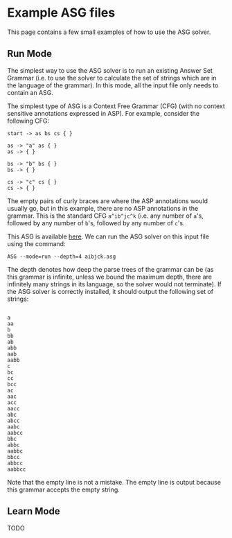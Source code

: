 # Example ASG files

This page contains a few small examples of how to use the ASG solver.

## Run Mode

The simplest way to use the ASG solver is to run an existing Answer Set
Grammar (i.e. to use the solver to calculate the set of strings which
are in the language of the grammar). In this mode, all the input file
only needs to contain an ASG.

The simplest type of ASG is a Context Free Grammar (CFG) (with no
context sensitive annotations expressed in ASP). For example, consider
the following CFG:

```
start -> as bs cs { }

as -> "a" as { }
as -> { }

bs -> "b" bs { }
bs -> { }

cs -> "c" cs { }
cs -> { }

```

The empty pairs of curly braces are where the ASP annotations would
usually go, but in this example, there are no ASP annotations in the
grammar. This is the standard CFG `a^ib^jc^k` (i.e. any number of `a`'s,
followed by any number of `b`'s, followed by any number of `c`'s.

This ASG is available
[here](https://github.com/spike-imperial/FastLAS/tree/master/data/aibjck.asg).
We can run the ASG solver on this input file using the command:

```
ASG --mode=run --depth=4 aibjck.asg
```

The depth denotes how deep the parse trees of the grammar can be (as
this grammar is infinite, unless we bound the maximum depth, there are
infinitely many strings in its language, so the solver would not
terminate). If the ASG solver is correctly installed, it should output
the following set of strings:

```

a
aa
b
bb
ab
abb
aab
aabb
c
bc
cc
bcc
ac
aac
acc
aacc
abc
abcc
aabc
aabcc
bbc
abbc
aabbc
bbcc
abbcc
aabbcc
```

Note that the empty line is not a mistake. The empty line is output
because this grammar accepts the empty string.

## Learn Mode

TODO
